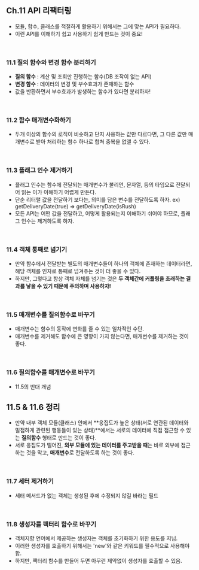 ## Ch.11 API 리팩터링

- 모듈, 함수, 클래스를 적절하게 활용하기 위해서는 그에 맞는 API가 필요하다.
- 이런 API를 이해하기 쉽고 사용하기 쉽게 만드는 것이 중요!

<br />

### 11.1 질의 함수와 변경 함수 분리하기

- **질의 함수** : 계산 및 조회만 진행하는 함수(DB 조작이 없는 API)
- **변경 함수** : 데이터의 변경 및 부수효과가 존재하는 함수
- 값을 반환하면서 부수효과가 발생하는 함수가 있다면 분리하자!

<br />

### 11.2 함수 매개변수화하기

- 두개 이상의 함수의 로직이 비슷하고 단지 사용하는 값만 다르다면, 그 다른 값만 매개변수로 받아 처리하는 함수 하나로 합쳐 중복을 없앨 수 있다.

<br />

### 11.3 플래그 인수 제거하기

- 플래그 인수는 함수에 전달되는 매개변수가 불리언, 문자열, 등의 타입으로 전달되어 읽는 이가 이해하기 어렵게 만든다.
- 단순 리터럴 값을 전달하기 보다는, 의미를 담은 변수를 전달하도록 하자. ex) getDeliveryDate(true) => getDeliveryDate(isRush)
- 모든 API는 어떤 값을 전달하고, 어떻게 활용되는지 이해하기 쉬어야 하므로, 플래그 인수는 제거하도록 하자.

<br />

### 11.4 객체 통째로 넘기기

- 만약 함수에서 전달받는 별도의 매개변수들이 하나의 객체에 존재하는 데이터라면, 해당 객체를 인자로 통째로 넘겨주는 것이 더 좋을 수 있다.
- 하지만, 그렇다고 항상 객체 자체를 넘기는 것은 **두 객체간에 커플링을 초래하는 결과를 낳을 수 있기 때문에 주의하며 사용하자!**

<br />

### 11.5 매개변수를 질의함수로 바꾸기

- 매개변수는 함수의 동작에 변화를 줄 수 있는 일차적인 수단.
- 매개변수를 제거해도 함수에 큰 영향이 가지 않는다면, 매개변수를 제거하는 것이 좋다.

<br />

### 11.6 질의함수를 매개변수로 바꾸기

- 11.5의 반대 개념

## 11.5 & 11.6 정리

- 만약 내부 객체 모듈(클래스) 안에서 **응집도가 높은 상태(서로 연관된 데이터와 밀접하게 관련된 행동들이 있는 상태)**에서는 서로의 데이터에 직접 접근할 수 있는 **질의함수** 형태로 만드는 것이 좋다.
- 서로 응집도가 떨어진, **외부 모듈에 있는 데이터를 주고받을 때**는 바로 외부에 접근하는 것을 막고, **매개변수**로 전달하도록 하는 것이 좋다.

<br />

### 11.7 세터 제거하기

- 세터 메서드가 없는 객체는 생성된 후에 수정되지 않길 바라는 필드

<br />

### 11.8 생성자를 팩터리 함수로 바꾸기

- 객체지향 언어에서 제공하는 생성자는 객체를 초기화하기 위한 용도를 지님.
- 이러한 생성자를 호출하기 위해서는 'new'와 같은 키워드를 필수적으로 사용해야 함.
- 하지만, 팩터리 함수를 만들어 두면 아무런 제약없이 생성자를 호출할 수 있음.
